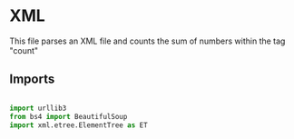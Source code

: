 # XML

This file parses an XML file and counts the sum of numbers within the tag "count"

## Imports 

```python

import urllib3
from bs4 import BeautifulSoup
import xml.etree.ElementTree as ET
```
